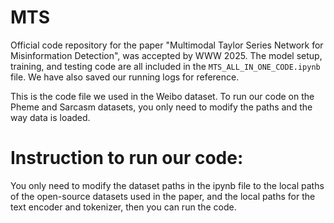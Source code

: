 # MTS

Official code repository for the paper "Multimodal Taylor Series Network for Misinformation Detection", was accepted by WWW 2025. The model setup, training, and testing code are all included in the `MTS_ALL_IN_ONE_CODE.ipynb` file. We have also saved our running logs for reference.

This is the code file we used in the Weibo dataset. To run our code on the Pheme and Sarcasm datasets, you only need to modify the paths and the way data is loaded.

# Instruction to run our code:
You only need to modify the dataset paths in the ipynb file to the local paths of the open-source datasets used in the paper, and the local paths for the text encoder and tokenizer, then you can run the code.
